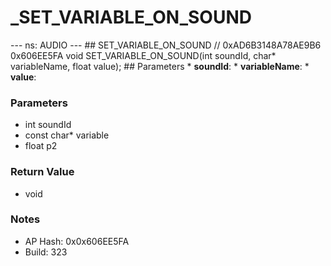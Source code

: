 # _SET_VARIABLE_ON_SOUND

--- ns: AUDIO --- ## SET_VARIABLE_ON_SOUND  // 0xAD6B3148A78AE9B6 0x606EE5FA void SET_VARIABLE_ON_SOUND(int soundId, char* variableName, float value);   ## Parameters * **soundId**: * **variableName**: * **value**:

### Parameters
* int soundId
* const char* variable
* float p2

### Return Value
* void

### Notes
* AP Hash: 0x0x606EE5FA
* Build: 323

